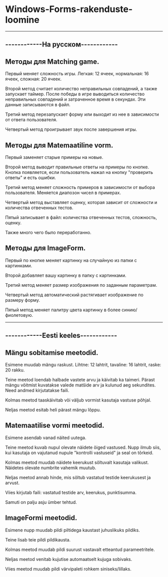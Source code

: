 # Windows-Forms-rakenduste-loomine

----------------------------------
------------На русском------------
----------------------------------


Методы для Matching game.
-------------------------
Первый меняет сложность игры. Легкая: 12 ячеек, нормальная: 16 ячеек, сложная: 20 ячеек.

Второй метод считает количество неправильных совпадений, а также запускает таймер. После победы в игре выводиться  количество неправильных совпадений и затраченное время в секундах. Эти данные записываются в файл.

Третий метод перезапускает форму или выходит из нее в зависимости от ответа пользователя.

Четвертый метод проигрывает звук после завершения игры.


Методы для Matemaatiline vorm.
------------------------------
Первый заменяет старые примеры на новые. 

Второй метод выводит правильные ответы на примеры по кнопке. Кнопка появляется, если пользователь нажал на кнопку "проверить ответы" и есть ошибки.

Третий метод меняет сложность примеров в зависимости от выбора пользователя. Меняется диапозон чисел в примерах.

Четвертый метод выставляет оценку, которая зависит от сложности и количества отвеченных тестов.

Пятый записывает в файл: количества отвеченных тестов, сложность, оценку.

Также много чего было переработанно.


Методы для ImageForm.
---------------------
Первый по кнопке меняет картинку на случайную из папки с картинками. 

Второй добавляет вашу картинку в папку с картинками.

Третий метод меняет размер изображения по заданным параметрам.

Четвертый метод автоматический растягивает изображение по размеру форму.

Пятый метод меняет палитру цвета картинку в более синию/фиолетовую.

------------------------------------
------------Eesti keeles------------
------------------------------------


Mängu sobitamise meetodid.
------------------------
Esimene muudab mängu raskust. Lihtne: 12 lahtrit, tavaline: 16 lahtrit, raske: 20 rakku.

Teine meetod loendab halbade vastete arvu ja käivitab ka taimeri. Pärast mängu võitmist kuvatakse valede matšide arv ja kulunud aeg sekundites. Need andmed kirjutatakse faili.

Kolmas meetod taaskäivitab või väljub vormist kasutaja vastuse põhjal.

Neljas meetod esitab heli pärast mängu lõppu.


Matemaatilise vormi meetodid.
------------------------------
Esimene asendab vanad näited uutega.

Teine meetod kuvab nupul olevate näidete õiged vastused. Nupp ilmub siis, kui kasutaja on vajutanud nupule "kontrolli vastuseid" ja seal on tõrkeid.

Kolmas meetod muudab näidete keerukust sõltuvalt kasutaja valikust. Näidetes olevate numbrite vahemik muutub.

Neljas meetod annab hinde, mis sõltub vastatud testide keerukusest ja arvust.

Viies kirjutab faili: vastatud testide arv, keerukus, punktisumma.

Samuti on palju asju ümber tehtud.


ImageFormi meetodid.
---------------------
Esimene nupp muudab pildi piltidega kaustast juhuslikuks pildiks.

Teine lisab teie pildi pildikausta.

Kolmas meetod muudab pildi suurust vastavalt etteantud parameetritele.

Neljas meetod venitab kujutise automaatselt kujuga sobivaks.

Viies meetod muudab pildi värvipaleti rohkem siniseks/lillaks.
